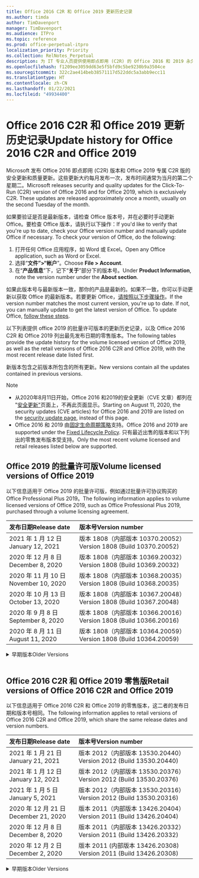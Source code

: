 ```yaml
---
title: Office 2016 C2R 和 Office 2019 更新历史记录
ms.author: timda
author: TimDavenport
manager: TimDavenport
ms.audience: ITPro
ms.topic: reference
ms.prod: office-perpetual-itpro
localization_priority: Priority
ms.collection: RelNotes_Perpetual
description: 为 IT 专业人员提供使用即点即用 (C2R) 的 Office 2016 和 2019 永久版本的更新历史记录
ms.openlocfilehash: f1209ee3059dd63e5f5bfd9c5be9230b9a3504ce
ms.sourcegitcommit: 322c2ae414beb38571117d522ddc5a3abb9ecc11
ms.translationtype: HT
ms.contentlocale: zh-CN
ms.lasthandoff: 01/22/2021
ms.locfileid: "49934400"
---
```

# <a name="update-history-for-office-2016-c2r-and-office-2019"></a><span data-ttu-id="f6ee0-103">Office 2016 C2R 和 Office 2019 更新历史记录</span><span class="sxs-lookup"><span data-stu-id="f6ee0-103">Update history for Office 2016 C2R and Office 2019</span></span>

<span data-ttu-id="f6ee0-p101">Microsoft 发布 Office 2016 即点即用 (C2R) 版本和 Office 2019 专属 C2R 版的安全更新和质量更新。这些更新大约每月发布一次，发布时间通常为当月的第二个星期二。</span><span class="sxs-lookup"><span data-stu-id="f6ee0-p101">Microsoft releases security and quality updates for the Click-To-Run (C2R) version of Office 2016 and for Office 2019, which is exclusively C2R. These updates are released approximately once a month, usually on the second Tuesday of the month.</span></span>

<span data-ttu-id="f6ee0-p102">如果要验证是否是最新版本，请检查 Office 版本号，并在必要时手动更新 Office。要检查 Office 版本，请执行以下操作：</span><span class="sxs-lookup"><span data-stu-id="f6ee0-p102">If you'd like to verify that you're up to date, check your Office version number and manually update Office if necessary. To check your version of Office, do the following:</span></span>

  1.    <span data-ttu-id="f6ee0-108">打开任何 Office 应用程序，如 Word 或 Excel。</span><span class="sxs-lookup"><span data-stu-id="f6ee0-108">Open any Office application, such as Word or Excel.</span></span>
  2.    <span data-ttu-id="f6ee0-109">选择“**文件”>“帐户**”。</span><span class="sxs-lookup"><span data-stu-id="f6ee0-109">Choose **File > Account**.</span></span>
  3.    <span data-ttu-id="f6ee0-110">在“**产品信息**”下，记下“**关于**”部分下的版本号。</span><span class="sxs-lookup"><span data-stu-id="f6ee0-110">Under **Product Information**, note the version number under the **About section**.</span></span>

<span data-ttu-id="f6ee0-p103">如果此版本号与最新版本一致，那你的产品是最新的。如果不一致，你可以手动更新以获取 Office 的最新版本。若要更新 Office，[请按照以下步骤操作](https://support.office.com/article/2ab296f3-7f03-43a2-8e50-46de917611c5)。</span><span class="sxs-lookup"><span data-stu-id="f6ee0-p103">If the version number matches the most current version, you're up to date. If not, you can manually update to get the latest version of Office. To update Office, [follow these steps](https://support.office.com/article/2ab296f3-7f03-43a2-8e50-46de917611c5).</span></span>


<span data-ttu-id="f6ee0-114">以下列表提供 office 2019 的批量许可版本的更新历史记录，以及 Office 2016 C2R 和 Office 2019 列出最先发布日期的零售版本。</span><span class="sxs-lookup"><span data-stu-id="f6ee0-114">The following tables provide the update history for the volume licensed version of Office 2019, as well as the retail versions of Office 2016 C2R and Office 2019, with the most recent release date listed first.</span></span>

<span data-ttu-id="f6ee0-115">新版本包含之前版本所包含的所有更新。</span><span class="sxs-lookup"><span data-stu-id="f6ee0-115">New versions contain all the updates contained in previous versions.</span></span>


 > [!NOTE]
> - <span data-ttu-id="f6ee0-116">从2020年8月11日开始，Office 2016 和2019的安全更新（CVE 文章）都列在 "[安全更新"](https://docs.microsoft.com/officeupdates/microsoft365-apps-security-updates)页面上，不再此页面显示。</span><span class="sxs-lookup"><span data-stu-id="f6ee0-116">Starting on August 11, 2020, the security updates (CVE articles) for Office 2016 and 2019 are listed on the [security update page](https://docs.microsoft.com/officeupdates/microsoft365-apps-security-updates), instead of this page.</span></span> 
> - <span data-ttu-id="f6ee0-117">Office 2016 和 2019 由[固定生命周期策略](https://docs.microsoft.com/lifecycle/policies/fixed)支持。</span><span class="sxs-lookup"><span data-stu-id="f6ee0-117">Office 2016 and 2019 are supported under the [Fixed Lifecycle Policy](https://docs.microsoft.com/lifecycle/policies/fixed).</span></span> <span data-ttu-id="f6ee0-118">只有最近出售的版本和以下列出的零售发布版本受支持。</span><span class="sxs-lookup"><span data-stu-id="f6ee0-118">Only the most recent volume licensed and retail releases listed below are supported.</span></span>


## <a name="volume-licensed-versions-of-office-2019"></a><span data-ttu-id="f6ee0-119">Office 2019 的批量许可版</span><span class="sxs-lookup"><span data-stu-id="f6ee0-119">Volume licensed versions of Office 2019</span></span>
<span data-ttu-id="f6ee0-120">以下信息适用于 Office 2019 的批量许可版，例如通过批量许可协议购买的 Office Professional Plus 2019。</span><span class="sxs-lookup"><span data-stu-id="f6ee0-120">The following information applies to volume licensed versions of Office 2019, such as Office Professional Plus 2019, purchased through a volume licensing agreement.</span></span>

[//]: # (请勿删除批量许可表开头)


|<span data-ttu-id="f6ee0-122">**发布日期**</span><span class="sxs-lookup"><span data-stu-id="f6ee0-122">**Release date**</span></span>|<span data-ttu-id="f6ee0-123">**版本号**</span><span class="sxs-lookup"><span data-stu-id="f6ee0-123">**Version number**</span></span>|
|:-----|:-----|
|<span data-ttu-id="f6ee0-124">2021 年 1 月 12 日</span><span class="sxs-lookup"><span data-stu-id="f6ee0-124">January 12, 2021</span></span>|<span data-ttu-id="f6ee0-125">版本 1808（内部版本 10370.20052）</span><span class="sxs-lookup"><span data-stu-id="f6ee0-125">Version 1808 (Build 10370.20052)</span></span>|
|<span data-ttu-id="f6ee0-126">2020 年 12 月 8 日</span><span class="sxs-lookup"><span data-stu-id="f6ee0-126">December 8, 2020</span></span>|<span data-ttu-id="f6ee0-127">版本 1808（内部版本 10369.20032）</span><span class="sxs-lookup"><span data-stu-id="f6ee0-127">Version 1808 (Build 10369.20032)</span></span>|
|<span data-ttu-id="f6ee0-128">2020 年 11 月 10 日</span><span class="sxs-lookup"><span data-stu-id="f6ee0-128">November 10, 2020</span></span>|<span data-ttu-id="f6ee0-129">版本 1808（内部版本 10368.20035）</span><span class="sxs-lookup"><span data-stu-id="f6ee0-129">Version 1808 (Build 10368.20035)</span></span>|
|<span data-ttu-id="f6ee0-130">2020 年 10 月 13 日</span><span class="sxs-lookup"><span data-stu-id="f6ee0-130">October 13, 2020</span></span>|<span data-ttu-id="f6ee0-131">版本 1808（内部版本 10367.20048）</span><span class="sxs-lookup"><span data-stu-id="f6ee0-131">Version 1808 (Build 10367.20048)</span></span>|
|<span data-ttu-id="f6ee0-132">2020 年 9 月 8 日</span><span class="sxs-lookup"><span data-stu-id="f6ee0-132">September 8, 2020</span></span>|<span data-ttu-id="f6ee0-133">版本 1808（内部版本 10366.20016）</span><span class="sxs-lookup"><span data-stu-id="f6ee0-133">Version 1808 (Build 10366.20016)</span></span>|
|<span data-ttu-id="f6ee0-134">2020 年 8 月 11 日</span><span class="sxs-lookup"><span data-stu-id="f6ee0-134">August 11, 2020</span></span>|<span data-ttu-id="f6ee0-135">版本 1808（内部版本 10364.20059）</span><span class="sxs-lookup"><span data-stu-id="f6ee0-135">Version 1808 (Build 10364.20059)</span></span>|


[//]: # (请勿删除批量许可表结尾)

<details>
<summary><span data-ttu-id="f6ee0-137">早期版本</span><span class="sxs-lookup"><span data-stu-id="f6ee0-137">Older Versions</span></span></summary>
 

[//]: # (请勿删除批量许可旧表开头)


|<span data-ttu-id="f6ee0-139">**发布日期**</span><span class="sxs-lookup"><span data-stu-id="f6ee0-139">**Release date**</span></span>|<span data-ttu-id="f6ee0-140">**版本号**</span><span class="sxs-lookup"><span data-stu-id="f6ee0-140">**Version number**</span></span>|
|:-----|:-----|
|<span data-ttu-id="f6ee0-141">2020 年 7 月 14 日</span><span class="sxs-lookup"><span data-stu-id="f6ee0-141">July 14, 2020</span></span>   |<span data-ttu-id="f6ee0-142">版本 1808（内部版本 10363.20015）</span><span class="sxs-lookup"><span data-stu-id="f6ee0-142">Version 1808 (Build 10363.20015)</span></span>  |
|<span data-ttu-id="f6ee0-143">2020 年 6 月 9 日</span><span class="sxs-lookup"><span data-stu-id="f6ee0-143">June 9, 2020</span></span>   |<span data-ttu-id="f6ee0-144">版本 1808（内部版本 10361.20002）</span><span class="sxs-lookup"><span data-stu-id="f6ee0-144">Version 1808 (Build 10361.20002)</span></span>  |
|<span data-ttu-id="f6ee0-145">2020 年 5 月12 日</span><span class="sxs-lookup"><span data-stu-id="f6ee0-145">May 12, 2020</span></span>   |<span data-ttu-id="f6ee0-146">版本 1808（内部版本 10359.20023）</span><span class="sxs-lookup"><span data-stu-id="f6ee0-146">Version 1808 (Build 10359.20023)</span></span>  |
|<span data-ttu-id="f6ee0-147">2020 年 4 月 14 日</span><span class="sxs-lookup"><span data-stu-id="f6ee0-147">April 14, 2020</span></span>   |<span data-ttu-id="f6ee0-148">版本 1808 （内部版本 10358.20061）</span><span class="sxs-lookup"><span data-stu-id="f6ee0-148">Version 1808 (Build 10358.20061)</span></span>  |
|<span data-ttu-id="f6ee0-149">2020 年 3 月 10 日</span><span class="sxs-lookup"><span data-stu-id="f6ee0-149">March 10, 2020</span></span>   |<span data-ttu-id="f6ee0-150">版本 1808（内部版本 10357.20081）</span><span class="sxs-lookup"><span data-stu-id="f6ee0-150">Version 1808 (Build 10357.20081)</span></span>  |
|<span data-ttu-id="f6ee0-151">2020 年 2 月 11 日</span><span class="sxs-lookup"><span data-stu-id="f6ee0-151">February 11, 2020</span></span>   |<span data-ttu-id="f6ee0-152">版本 1808（内部版本 10356.20006）</span><span class="sxs-lookup"><span data-stu-id="f6ee0-152">Version 1808 (Build 10356.20006)</span></span>  |


[//]: # (请勿删除批量许可旧表结尾)

</details>


<br/>

## <a name="retail-versions-of-office-2016-c2r-and-office-2019"></a><span data-ttu-id="f6ee0-154">Office 2016 C2R 和 Office 2019 零售版</span><span class="sxs-lookup"><span data-stu-id="f6ee0-154">Retail versions of Office 2016 C2R and Office 2019</span></span>
<span data-ttu-id="f6ee0-155">以下信息适用于 Office 2016 C2R 和 Office 2019 的零售版本，这二者的发布日期和版本号相同。</span><span class="sxs-lookup"><span data-stu-id="f6ee0-155">The following information applies to retail versions of Office 2016 C2R and Office 2019, which share the same release dates and version numbers.</span></span>

[//]: # (请勿删除零售表开头)


|<span data-ttu-id="f6ee0-157">**发布日期**</span><span class="sxs-lookup"><span data-stu-id="f6ee0-157">**Release date**</span></span>|<span data-ttu-id="f6ee0-158">**版本号**</span><span class="sxs-lookup"><span data-stu-id="f6ee0-158">**Version number**</span></span>|
|:-----|:-----|
|<span data-ttu-id="f6ee0-159">2021 年 1 月 21 日</span><span class="sxs-lookup"><span data-stu-id="f6ee0-159">January 21, 2021</span></span>|<span data-ttu-id="f6ee0-160">版本 2012（内部版本 13530.20440）</span><span class="sxs-lookup"><span data-stu-id="f6ee0-160">Version 2012 (Build 13530.20440)</span></span>|
|<span data-ttu-id="f6ee0-161">2021 年 1 月 12 日</span><span class="sxs-lookup"><span data-stu-id="f6ee0-161">January 12, 2021</span></span>|<span data-ttu-id="f6ee0-162">版本 2012（内部版本 13530.20376）</span><span class="sxs-lookup"><span data-stu-id="f6ee0-162">Version 2012 (Build 13530.20376)</span></span>|
|<span data-ttu-id="f6ee0-163">2021 年 1 月 5 日</span><span class="sxs-lookup"><span data-stu-id="f6ee0-163">January 5, 2021</span></span>|<span data-ttu-id="f6ee0-164">版本 2012（内部版本 13530.20316）</span><span class="sxs-lookup"><span data-stu-id="f6ee0-164">Version 2012 (Build 13530.20316)</span></span>|
|<span data-ttu-id="f6ee0-165">2020 年 12 月 21 日</span><span class="sxs-lookup"><span data-stu-id="f6ee0-165">December 21, 2020</span></span>|<span data-ttu-id="f6ee0-166">版本 2011（内部版本 13426.20404）</span><span class="sxs-lookup"><span data-stu-id="f6ee0-166">Version 2011 (Build 13426.20404)</span></span>|
|<span data-ttu-id="f6ee0-167">2020 年 12 月 8 日</span><span class="sxs-lookup"><span data-stu-id="f6ee0-167">December 8, 2020</span></span>|<span data-ttu-id="f6ee0-168">版本 2011（内部版本 13426.20332）</span><span class="sxs-lookup"><span data-stu-id="f6ee0-168">Version 2011 (Build 13426.20332)</span></span>|
|<span data-ttu-id="f6ee0-169">2020 年 12 月 2 日</span><span class="sxs-lookup"><span data-stu-id="f6ee0-169">December 2, 2020</span></span>|<span data-ttu-id="f6ee0-170">版本 2011 (内部版本 13426.20308) </span><span class="sxs-lookup"><span data-stu-id="f6ee0-170">Version 2011 (Build 13426.20308)</span></span>|


[//]: # (请勿删除零售表结尾)

<details>
<summary><span data-ttu-id="f6ee0-172">早期版本</span><span class="sxs-lookup"><span data-stu-id="f6ee0-172">Older Versions</span></span></summary>
 

[//]: # (请勿删除零售旧表开头)


|<span data-ttu-id="f6ee0-174">**发布日期**</span><span class="sxs-lookup"><span data-stu-id="f6ee0-174">**Release date**</span></span>|<span data-ttu-id="f6ee0-175">**版本号**</span><span class="sxs-lookup"><span data-stu-id="f6ee0-175">**Version number**</span></span>|
|:-----|:-----|
|<span data-ttu-id="f6ee0-176">2020 年 11 月 30 日</span><span class="sxs-lookup"><span data-stu-id="f6ee0-176">November 30, 2020</span></span>|<span data-ttu-id="f6ee0-177">版本 2011（内部版本 13426.20294）</span><span class="sxs-lookup"><span data-stu-id="f6ee0-177">Version 2011 (Build 13426.20294)</span></span>|
|<span data-ttu-id="f6ee0-178">2020 年 11 月 23 日</span><span class="sxs-lookup"><span data-stu-id="f6ee0-178">November 23, 2020</span></span>|<span data-ttu-id="f6ee0-179">版本 2011（内部版本13426.20274）</span><span class="sxs-lookup"><span data-stu-id="f6ee0-179">Version 2011 (Build 13426.20274)</span></span>|
|<span data-ttu-id="f6ee0-180">2020 年 11 月 17 日</span><span class="sxs-lookup"><span data-stu-id="f6ee0-180">November 17, 2020</span></span>|<span data-ttu-id="f6ee0-181">版本 2010（内部版本 13328.20408）</span><span class="sxs-lookup"><span data-stu-id="f6ee0-181">Version 2010 (Build 13328.20408)</span></span>|
|<span data-ttu-id="f6ee0-182">2020 年 11 月 10 日</span><span class="sxs-lookup"><span data-stu-id="f6ee0-182">November 10, 2020</span></span>|<span data-ttu-id="f6ee0-183">版本 2010（内部版本 13328.20356）</span><span class="sxs-lookup"><span data-stu-id="f6ee0-183">Version 2010 (Build 13328.20356)</span></span>|
|<span data-ttu-id="f6ee0-184">2020 年 10 月 27 日</span><span class="sxs-lookup"><span data-stu-id="f6ee0-184">October 27, 2020</span></span>|<span data-ttu-id="f6ee0-185">版本 2010（内部版本 13328.20292）</span><span class="sxs-lookup"><span data-stu-id="f6ee0-185">Version 2010 (Build 13328.20292)</span></span>|
|<span data-ttu-id="f6ee0-186">2020 年 10 月 21 日</span><span class="sxs-lookup"><span data-stu-id="f6ee0-186">October 21, 2020</span></span>|<span data-ttu-id="f6ee0-187">版本 2009（内部版本 13231.20418）</span><span class="sxs-lookup"><span data-stu-id="f6ee0-187">Version 2009 (Build 13231.20418)</span></span>|
|<span data-ttu-id="f6ee0-188">2020 年 10 月 13 日</span><span class="sxs-lookup"><span data-stu-id="f6ee0-188">October 13, 2020</span></span>|<span data-ttu-id="f6ee0-189">版本 2009（内部版本 13231.20390）</span><span class="sxs-lookup"><span data-stu-id="f6ee0-189">Version 2009 (Build 13231.20390)</span></span>|
|<span data-ttu-id="f6ee0-190">2020 年 10 月 8 日</span><span class="sxs-lookup"><span data-stu-id="f6ee0-190">October 8, 2020</span></span>|<span data-ttu-id="f6ee0-191">版本 2009 (内部版本 13231.20368)</span><span class="sxs-lookup"><span data-stu-id="f6ee0-191">Version 2009 (Build 13231.20368)</span></span>|
|<span data-ttu-id="f6ee0-192">2020 年 9 月 28 日</span><span class="sxs-lookup"><span data-stu-id="f6ee0-192">September 28, 2020</span></span>|<span data-ttu-id="f6ee0-193">版本 2009（内部版本 13231.20262）</span><span class="sxs-lookup"><span data-stu-id="f6ee0-193">Version 2009 (Build 13231.20262)</span></span>|
|<span data-ttu-id="f6ee0-194">2020 年 9 月 22 日</span><span class="sxs-lookup"><span data-stu-id="f6ee0-194">September 22, 2020</span></span>|<span data-ttu-id="f6ee0-195">版本 2008（内部版本 13127.20508）</span><span class="sxs-lookup"><span data-stu-id="f6ee0-195">Version 2008 (Build 13127.20508)</span></span>|
|<span data-ttu-id="f6ee0-196">2020 年 9 月9 日</span><span class="sxs-lookup"><span data-stu-id="f6ee0-196">September 9, 2020</span></span>|<span data-ttu-id="f6ee0-197">版本 2008（内部版本 13127.20408）</span><span class="sxs-lookup"><span data-stu-id="f6ee0-197">Version 2008 (Build 13127.20408)</span></span>|
|<span data-ttu-id="f6ee0-198">2020 年 8 月 31 日</span><span class="sxs-lookup"><span data-stu-id="f6ee0-198">August 31, 2020</span></span>|<span data-ttu-id="f6ee0-199">版本 2008（内部版本 13127.20296）</span><span class="sxs-lookup"><span data-stu-id="f6ee0-199">Version 2008 (Build 13127.20296)</span></span>|
|<span data-ttu-id="f6ee0-200">2020 年 8 月 25 日</span><span class="sxs-lookup"><span data-stu-id="f6ee0-200">August 25, 2020</span></span>|<span data-ttu-id="f6ee0-201">版本 2007（内部版本 13029.20460）</span><span class="sxs-lookup"><span data-stu-id="f6ee0-201">Version 2007 (Build 13029.20460)</span></span>|
|<span data-ttu-id="f6ee0-202">2020 年 8 月 11 日</span><span class="sxs-lookup"><span data-stu-id="f6ee0-202">August 11, 2020</span></span>|<span data-ttu-id="f6ee0-203">版本 2007（内部版本 13029.20344）</span><span class="sxs-lookup"><span data-stu-id="f6ee0-203">Version 2007 (Build 13029.20344)</span></span>|
|<span data-ttu-id="f6ee0-204">2020 年 7 月 30 日</span><span class="sxs-lookup"><span data-stu-id="f6ee0-204">July 30, 2020</span></span>|<span data-ttu-id="f6ee0-205">版本 2007（内部版本 13029.20308）</span><span class="sxs-lookup"><span data-stu-id="f6ee0-205">Version 2007 (Build 13029.20308)</span></span>  |
|<span data-ttu-id="f6ee0-206">2020 年 7 月 28 日</span><span class="sxs-lookup"><span data-stu-id="f6ee0-206">July 28, 2020</span></span>|<span data-ttu-id="f6ee0-207">版本 2006（内部版本 13001.20498）</span><span class="sxs-lookup"><span data-stu-id="f6ee0-207">Version 2006 (Build 13001.20498)</span></span>  |
|<span data-ttu-id="f6ee0-208">2020 年 7 月 14 日</span><span class="sxs-lookup"><span data-stu-id="f6ee0-208">July 14, 2020</span></span>|<span data-ttu-id="f6ee0-209">版本 2006（内部版本 13001.20384）</span><span class="sxs-lookup"><span data-stu-id="f6ee0-209">Version 2006 (Build 13001.20384)</span></span>  |
|<span data-ttu-id="f6ee0-210">2020 年 6 月 30 日</span><span class="sxs-lookup"><span data-stu-id="f6ee0-210">June 30, 2020</span></span>|<span data-ttu-id="f6ee0-211">版本 2006（内部版本 13001.20266）</span><span class="sxs-lookup"><span data-stu-id="f6ee0-211">Version 2006 (Build 13001.20266)</span></span>  |
|<span data-ttu-id="f6ee0-212">2020 年 6 月 24 日</span><span class="sxs-lookup"><span data-stu-id="f6ee0-212">June 24, 2020</span></span>|<span data-ttu-id="f6ee0-213">版本 2005（内部版本 12827.20470）</span><span class="sxs-lookup"><span data-stu-id="f6ee0-213">Version 2005 (Build 12827.20470)</span></span>  |
|<span data-ttu-id="f6ee0-214">2020 年 6 月 9 日</span><span class="sxs-lookup"><span data-stu-id="f6ee0-214">June 9, 2020</span></span>|<span data-ttu-id="f6ee0-215">版本 2005（内部版本 12827.20336）</span><span class="sxs-lookup"><span data-stu-id="f6ee0-215">Version 2005 (Build 12827.20336)</span></span>  |
|<span data-ttu-id="f6ee0-216">2020 年 6 月 2 日</span><span class="sxs-lookup"><span data-stu-id="f6ee0-216">June 2, 2020</span></span>|<span data-ttu-id="f6ee0-217">版本 2005（内部版本 12827.20268）</span><span class="sxs-lookup"><span data-stu-id="f6ee0-217">Version 2005 (Build 12827.20268)</span></span>  |
|<span data-ttu-id="f6ee0-218">2020 年 5 月 21 日</span><span class="sxs-lookup"><span data-stu-id="f6ee0-218">May 21, 2020</span></span>|<span data-ttu-id="f6ee0-219">版本 2004（内部版本 12730.20352）</span><span class="sxs-lookup"><span data-stu-id="f6ee0-219">Version 2004 (Build 12730.20352)</span></span>  |
|<span data-ttu-id="f6ee0-220">2020 年 5 月12 日</span><span class="sxs-lookup"><span data-stu-id="f6ee0-220">May 12, 2020</span></span>|<span data-ttu-id="f6ee0-221">版本 2004（内部版本 12730.20270）</span><span class="sxs-lookup"><span data-stu-id="f6ee0-221">Version 2004 (Build 12730.20270)</span></span>  |
|<span data-ttu-id="f6ee0-222">2020 年 5 月 4 日</span><span class="sxs-lookup"><span data-stu-id="f6ee0-222">May 4, 2020</span></span>|<span data-ttu-id="f6ee0-223">版本 2004（内部版本 12730.20250）</span><span class="sxs-lookup"><span data-stu-id="f6ee0-223">Version 2004 (Build 12730.20250)</span></span>  |
|<span data-ttu-id="f6ee0-224">2020 年 4 月 29 日</span><span class="sxs-lookup"><span data-stu-id="f6ee0-224">April 29, 2020</span></span>|<span data-ttu-id="f6ee0-225">版本 2004 （内部版本 12730.20236）</span><span class="sxs-lookup"><span data-stu-id="f6ee0-225">Version 2004 (Build 12730.20236)</span></span>  |
|<span data-ttu-id="f6ee0-226">2020 年 4 月 15 日</span><span class="sxs-lookup"><span data-stu-id="f6ee0-226">April 15, 2020</span></span>|<span data-ttu-id="f6ee0-227">版本 2003 （内部版本 12624.20466）</span><span class="sxs-lookup"><span data-stu-id="f6ee0-227">Version 2003 (Build 12624.20466)</span></span>  |
|<span data-ttu-id="f6ee0-228">2020 年 4 月 14 日</span><span class="sxs-lookup"><span data-stu-id="f6ee0-228">April 14, 2020</span></span>|<span data-ttu-id="f6ee0-229">版本 2003（内部版本 12624.20442）</span><span class="sxs-lookup"><span data-stu-id="f6ee0-229">Version 2003 (Build 12624.20442)</span></span>  |
|<span data-ttu-id="f6ee0-230">2020 年 3 月 31 日</span><span class="sxs-lookup"><span data-stu-id="f6ee0-230">March 31, 2020</span></span>|<span data-ttu-id="f6ee0-231">版本 2003（内部版本 12624.20382）</span><span class="sxs-lookup"><span data-stu-id="f6ee0-231">Version 2003 (Build 12624.20382)</span></span>  |
|<span data-ttu-id="f6ee0-232">2020 年 3 月25 日</span><span class="sxs-lookup"><span data-stu-id="f6ee0-232">March 25, 2020</span></span>|<span data-ttu-id="f6ee0-233">版本 2003（内部版本 12624.20320）</span><span class="sxs-lookup"><span data-stu-id="f6ee0-233">Version 2003 (Build 12624.20320)</span></span>  |
|<span data-ttu-id="f6ee0-234">2020 年 3 月 10 日</span><span class="sxs-lookup"><span data-stu-id="f6ee0-234">March 10, 2020</span></span>|<span data-ttu-id="f6ee0-235">版本 2002（内部版本 12527.20278）</span><span class="sxs-lookup"><span data-stu-id="f6ee0-235">Version 2002 (Build 12527.20278)</span></span>  |
|<span data-ttu-id="f6ee0-236">2020 年 3 月 1 日</span><span class="sxs-lookup"><span data-stu-id="f6ee0-236">March 1, 2020</span></span>   |<span data-ttu-id="f6ee0-237">版本 2002（内部版本 12527.20242）</span><span class="sxs-lookup"><span data-stu-id="f6ee0-237">Version 2002 (Build 12527.20242)</span></span>  |


[//]: # (请勿删除零售旧表结尾)


</details>






